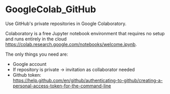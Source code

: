 # GoogleColab_GitHub
Use GitHub's private repositories in Google Colaboratory.

Colaboratory is a free Jupyter notebook environment that requires no setup and runs entirely in the cloud
https://colab.research.google.com/notebooks/welcome.ipynb.

The only things you need are:
- Google account
- If repository is private -> invitation as collaborator needed
- Github token:  
https://help.github.com/en/github/authenticating-to-github/creating-a-personal-access-token-for-the-command-line
